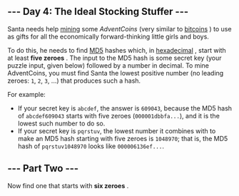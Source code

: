 ## --- Day 4: The Ideal Stocking Stuffer ---
Santa needs help  [mining](https://en.wikipedia.org/wiki/Bitcoin#Mining)  some  *AdventCoins*  (very similar to  [bitcoins](https://en.wikipedia.org/wiki/Bitcoin) ) to use as gifts for all the economically forward-thinking little girls and boys.

To do this, he needs to find  [MD5](https://en.wikipedia.org/wiki/MD5)  hashes which, in  [hexadecimal](https://en.wikipedia.org/wiki/Hexadecimal) , start with at least  **five zeroes** .  The input to the MD5 hash is some secret key (your puzzle input, given below) followed by a number in decimal. To mine AdventCoins, you must find Santa the lowest positive number (no leading zeroes: `1`, `2`, `3`, ...) that produces such a hash.

For example:


- If your secret key is `abcdef`, the answer is `609043`, because the MD5 hash of `abcdef609043` starts with five zeroes (`000001dbbfa...`), and it is the lowest such number to do so.
- If your secret key is `pqrstuv`, the lowest number it combines with to make an MD5 hash starting with five zeroes is `1048970`; that is, the MD5 hash of `pqrstuv1048970` looks like `000006136ef...`.

## --- Part Two ---
Now find one that starts with  **six zeroes** .

